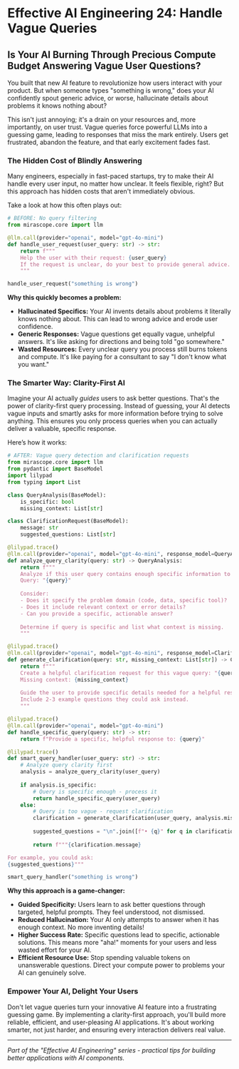 # Effective AI Engineering 24: Handle Vague Queries

## Is Your AI Burning Through Precious Compute Budget Answering Vague User Questions?

You built that new AI feature to revolutionize how users interact with your product. But when someone types "something is wrong," does your AI confidently spout generic advice, or worse, hallucinate details about problems it knows nothing about?

This isn't just annoying; it's a drain on your resources and, more importantly, on user trust. Vague queries force powerful LLMs into a guessing game, leading to responses that miss the mark entirely. Users get frustrated, abandon the feature, and that early excitement fades fast.

### The Hidden Cost of Blindly Answering

Many engineers, especially in fast-paced startups, try to make their AI handle every user input, no matter how unclear. It feels flexible, right? But this approach has hidden costs that aren't immediately obvious.

Take a look at how this often plays out:

```python
# BEFORE: No query filtering
from mirascope.core import llm

@llm.call(provider="openai", model="gpt-4o-mini")
def handle_user_request(user_query: str) -> str:
    return f"""
    Help the user with their request: {user_query}
    If the request is unclear, do your best to provide general advice.
    """

handle_user_request("something is wrong")
```

**Why this quickly becomes a problem:**

- **Hallucinated Specifics:** Your AI invents details about problems it literally knows nothing about. This can lead to wrong advice and erode user confidence.
- **Generic Responses:** Vague questions get equally vague, unhelpful answers. It's like asking for directions and being told "go somewhere."
- **Wasted Resources:** Every unclear query you process still burns tokens and compute. It's like paying for a consultant to say "I don't know what you want."

### The Smarter Way: Clarity-First AI

Imagine your AI actually *guides* users to ask better questions. That's the power of clarity-first query processing. Instead of guessing, your AI detects vague inputs and smartly asks for more information before trying to solve anything. This ensures you only process queries when you can actually deliver a valuable, specific response.

Here’s how it works:

```python
# AFTER: Vague query detection and clarification requests
from mirascope.core import llm
from pydantic import BaseModel
import lilypad
from typing import List

class QueryAnalysis(BaseModel):
    is_specific: bool
    missing_context: List[str]

class ClarificationRequest(BaseModel):
    message: str
    suggested_questions: List[str]

@lilypad.trace()
@llm.call(provider="openai", model="gpt-4o-mini", response_model=QueryAnalysis)
def analyze_query_clarity(query: str) -> QueryAnalysis:
    return f"""
    Analyze if this user query contains enough specific information to provide a helpful response:
    Query: "{query}"
    
    Consider:
    - Does it specify the problem domain (code, data, specific tool)?
    - Does it include relevant context or error details?
    - Can you provide a specific, actionable answer?
    
    Determine if query is specific and list what context is missing.
    """

@lilypad.trace()
@llm.call(provider="openai", model="gpt-4o-mini", response_model=ClarificationRequest)
def generate_clarification(query: str, missing_context: List[str]) -> ClarificationRequest:
    return f"""
    Create a helpful clarification request for this vague query: "{query}"
    Missing context: {missing_context}
    
    Guide the user to provide specific details needed for a helpful response.
    Include 2-3 example questions they could ask instead.
    """

@lilypad.trace()
@llm.call(provider="openai", model="gpt-4o-mini")
def handle_specific_query(query: str) -> str:
    return f"Provide a specific, helpful response to: {query}"

@lilypad.trace()
def smart_query_handler(user_query: str) -> str:
    # Analyze query clarity first
    analysis = analyze_query_clarity(user_query)
    
    if analysis.is_specific:
        # Query is specific enough - process it
        return handle_specific_query(user_query)
    else:
        # Query is too vague - request clarification
        clarification = generate_clarification(user_query, analysis.missing_context)
        
        suggested_questions = "\n".join([f"• {q}" for q in clarification.suggested_questions])
        
        return f"""{clarification.message}

For example, you could ask:
{suggested_questions}"""

smart_query_handler("something is wrong")
```

**Why this approach is a game-changer:**

- **Guided Specificity:** Users learn to ask better questions through targeted, helpful prompts. They feel understood, not dismissed.
- **Reduced Hallucination:** Your AI only attempts to answer when it has enough context. No more inventing details\!
- **Higher Success Rate:** Specific questions lead to specific, actionable solutions. This means more "aha\!" moments for your users and less wasted effort for your AI.
- **Efficient Resource Use:** Stop spending valuable tokens on unanswerable questions. Direct your compute power to problems your AI can genuinely solve.

### Empower Your AI, Delight Your Users

Don't let vague queries turn your innovative AI feature into a frustrating guessing game. By implementing a clarity-first approach, you'll build more reliable, efficient, and user-pleasing AI applications. It's about working smarter, not just harder, and ensuring every interaction delivers real value.

-----

*Part of the "Effective AI Engineering" series - practical tips for building better applications with AI components.*